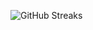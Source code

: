 ![GitHub Streaks](https://github-streaks-mqc9.onrender.com/streak/happilli/image?theme=midnight&cache_bust=1743411227&lang=ja)
